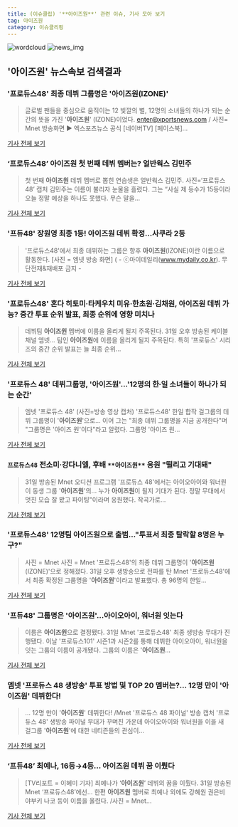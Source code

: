 ```yaml
---
title: (이슈클립) '**아이즈원**' 관련 이슈, 기사 모아 보기
tag: 아이즈원
category: 이슈클리핑
---
```

![wordcloud](https://s3.ap-northeast-2.amazonaws.com/lyrics101-wordcloud/2018-08-31-1535725422.png)
![news_img](https://user-images.githubusercontent.com/42597476/44507050-1206f400-a6e4-11e8-8d98-7ffbfebb353f.png)
## **'**아이즈원**'** 뉴스속보 검색결과
### '프로듀스48' 최종 데뷔 그룹명은 '**아이즈원**(IZONE)'

>글로벌 팬들을 중심으로 움직이는 12 빛깔의 별, 12명의 소녀들의 하나가 되는 순간의 뜻을 가진 '**아이즈원**' (IZONE)이었다. enter@xportsnews.com / 사진= Mnet 방송화면 ▶ 엑스포츠뉴스 공식 [네이버TV] [페이스북]...

<a href="http://www.xportsnews.com/?ac=article_view&entry_id=1014105" target="_blank">기사 전체 보기</a>

### ‘프로듀스48’ **아이즈원** 첫 번째 데뷔 멤버는? 얼반웍스 김민주

>첫 번째 **아이즈원** 데뷔 멤버로 뽑힌 연습생은 얼반웍스 김민주. 사진=‘프로듀스48’ 캡처 김민주는 이름이 불리자 눈물을 흘렸다. 그는 “사실 제 등수가 15등이라 오늘 정말 예상을 하나도 못했다. 무슨 말을...

<a href="http://sports.mk.co.kr/view.php?year=2018&no=550457" target="_blank">기사 전체 보기</a>

### '프듀48' 장원영 최종 1등! **아이즈원** 데뷔 확정…사쿠라 2등

>'프로듀스48'에서 최종 데뷔하는 그룹은 향후 **아이즈원**(IZONE)이란 이름으로 활동한다. [사진 = 엠넷 방송 화면] ( - ⓒ마이데일리(www.mydaily.co.kr). 무단전재&재배포 금지 -

<a href="http://www.mydaily.co.kr/new_yk/html/read.php?newsid=201808312303296401&ext=na" target="_blank">기사 전체 보기</a>

### '프로듀스48' 혼다 히토미·타케우치 미유·한초원·김채원, **아이즈원** 데뷔 가능? 중간 투표 순위 발표, 최종 순위에 영향 미치나

>데뷔팀 **아이즈원** 멤버에 이름을 올리게 될지 주목된다. 31일 오후 방송된 케이블채널 엠넷... 팀인 **아이즈원**에 이름을 올리게 될지 주목된다. 특히 '프로듀스' 시리즈의 중간 순위 발표는 늘 최종 순위...

<a href="http://www.sportsq.co.kr/news/articleView.html?idxno=300960" target="_blank">기사 전체 보기</a>

### '프로듀스 48' 데뷔그룹명, '**아이즈원**'...'12명의 한∙일 소녀들이 하나가 되는 순간'

>엠넷 '프로듀스 48' (사진=방송 영상 캡처) '프로듀스48' 한일 합작 걸그룹의 데뷔 그룹명이 '**아이즈원**'으로... 이어 그는 "최종 데뷔 그룹명을 지금 공개한다"며 "그룹명은 '아이즈 원'이다"라고 알렸다. 그룹명 '아이즈 원...

<a href="http://news.hankyung.com/article/201808319526I" target="_blank">기사 전체 보기</a>

### `프로듀스48` 전소미·강다니엘, 후배 `**아이즈원**` 응원 "떨리고 기대돼"

>31일 방송된 Mnet 오디션 프로그램 '프로듀스 48'에서는 아이오아이와 워너원이 동생 그룹 '**아이즈원**'의... 누가 **아이즈원**이 될지 기대가 된다. 정말 무대에서 멋진 모습 잘 봤고 파이팅"이라며 응원했다. 작곡가로...

<a href="http://star.mk.co.kr/new/view.php?mc=ST&year=2018&no=550348" target="_blank">기사 전체 보기</a>

### '프로듀스48' 12명팀 **아이즈원**으로 출범…"투표서 최종 탈락할 8명은 누구?"

>사진 = Mnet 사진 = Mnet '프로듀스48'의 최종 데뷔 그룹명이 '**아이즈원**(IZONE)'으로 정해졌다. 31일 오후 생방송으로 전파를 탄 Mnet '프로듀스48'에서 최종 확정된 그룹명을 '**아이즈원**'이라고 발표했다. 총 96명의 한일...

<a href="http://www.sjbnews.com/news/articleView.html?idxno=617076" target="_blank">기사 전체 보기</a>

### '프듀48' 그룹명은 '**아이즈원**'…아이오아이, 워너원 잇는다

>이름은 **아이즈원**으로 결정됐다. 31일 Mnet '프로듀스48' 최종 생방송 무대가 진행됐다. 이날 '프로듀스101' 시즌1과 시즌2를 통해 데뷔한 아이오아이, 워너원을 잇는 그룹의 이름이 공개됐다. 그룹의 이름은 '**아이즈원**...

<a href="http://www.slist.kr/news/articleView.html?idxno=44210" target="_blank">기사 전체 보기</a>

### 엠넷 '프로듀스 48 생방송' 투표 방법 및 TOP 20 멤버는?… 12명 만이 '**아이즈원**' 데뷔한다!

>… 12명 만이 '**아이즈원**' 데뷔한다! /Mnet '프로듀스 48 파이널' 방송 캡처  '프로듀스 48' 생방송 파이널 무대가 꾸며진 가운데 아이오아이와 워너원을 이을 새 걸그룹 '**아이즈원**'에 대한 네티즌들의 관심이...

<a href="http://www.kyeongin.com/main/view.php?key=20180831002125425" target="_blank">기사 전체 보기</a>

### ‘프듀48’ 최예나, 16등→4등... **아이즈원** 데뷔 꿈 이뤘다

>[TV리포트 = 이혜미 기자] 최예나가 ‘**아이즈원**’ 데뷔의 꿈을 이뤘다. 31일 방송된 Mnet ‘프로듀스48’에선... 한편 **아이즈원** 멤버로 최예나 외에도 강혜원 권은비 야부키 나코 등이 이름을 올렸다. /사진 = Mnet...

<a href="http://www.tvreport.co.kr/?c=news&m=newsview&idx=1077638" target="_blank">기사 전체 보기</a>


